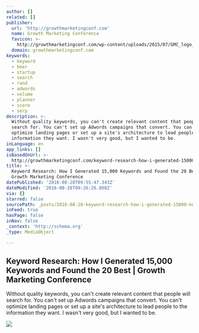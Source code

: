 ```yaml
---
author: []
related: []
publisher:
  url: 'http://growthmarketingconf.com'
  name: Growth Marketing Conference
  favicon: >-
    http://growthmarketingconf.com/wp-content/uploads/2015/07/GMC_logo_arrows_colored.png
  domain: growthmarketingconf.com
keywords:
  - keyword
  - beer
  - startup
  - search
  - rand
  - adwords
  - volume
  - planner
  - score
  - serp
description: >-
  Without quality keywords, you can't create relevant content that people will
  search for. You can't set up Adwords campaigns that convert. You can't
  optimize landing pages or set up a site's architecture to lead people to the
  information they want. I wasn't very good, but I wanted to be.
inLanguage: en
app_links: []
isBasedOnUrl: >-
  http://growthmarketingconf.com/keyword-research-how-i-generated-15000-keywords-and-found-the-20-best/
title: >-
  Keyword Research: How I Generated 15,000 Keywords and Found the 20 Best |
  Growth Marketing Conference
datePublished: '2016-08-28T09:55:47.343Z'
dateModified: '2016-08-28T09:26:26.808Z'
via: {}
starred: false
sourcePath: _posts/2016-08-28-keyword-research-how-i-generated-15000-keywords-and-found.md
inFeed: true
hasPage: false
inNav: false
_context: 'http://schema.org'
_type: MediaObject

---
```

<article style=""><h1>Keyword Research: How I Generated 15,000 Keywords and Found the 20 Best | Growth Marketing Conference</h1><p>Without quality keywords, you can't create relevant content that people will search for. You can't set up Adwords campaigns that convert. You can't optimize landing pages or set up a site's architecture to lead people to the information they want. I wasn't very good, but I wanted to be.</p><img src="http://growthmarketingconf.com/wp-content/uploads/2015/10/rsz_doodle_icon-41.jpg" /></article>